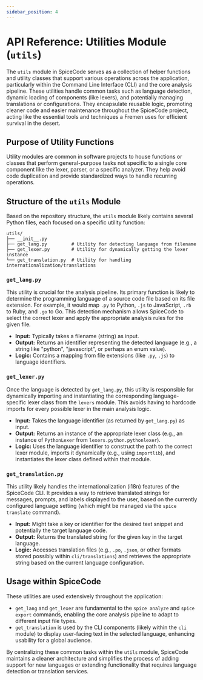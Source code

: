 ```yaml
---
sidebar_position: 4
---
```


# API Reference: Utilities Module (`utils`)

The `utils` module in SpiceCode serves as a collection of helper functions and utility classes that support various operations across the application, particularly within the Command Line Interface (CLI) and the core analysis pipeline. These utilities handle common tasks such as language detection, dynamic loading of components (like lexers), and potentially managing translations or configurations. They encapsulate reusable logic, promoting cleaner code and easier maintenance throughout the SpiceCode project, acting like the essential tools and techniques a Fremen uses for efficient survival in the desert.

## Purpose of Utility Functions

Utility modules are common in software projects to house functions or classes that perform general-purpose tasks not specific to a single core component like the lexer, parser, or a specific analyzer. They help avoid code duplication and provide standardized ways to handle recurring operations.

## Structure of the `utils` Module

Based on the repository structure, the `utils` module likely contains several Python files, each focused on a specific utility function:

```
utils/
├── __init__.py
├── get_lang.py         # Utility for detecting language from filename
├── get_lexer.py        # Utility for dynamically getting the lexer instance
└── get_translation.py  # Utility for handling internationalization/translations
```

### `get_lang.py`

This utility is crucial for the analysis pipeline. Its primary function is likely to determine the programming language of a source code file based on its file extension. For example, it would map `.py` to Python, `.js` to JavaScript, `.rb` to Ruby, and `.go` to Go. This detection mechanism allows SpiceCode to select the correct lexer and apply the appropriate analysis rules for the given file.

*   **Input:** Typically takes a filename (string) as input.
*   **Output:** Returns an identifier representing the detected language (e.g., a string like "python", "javascript", or perhaps an enum value).
*   **Logic:** Contains a mapping from file extensions (like `.py`, `.js`) to language identifiers.

### `get_lexer.py`

Once the language is detected by `get_lang.py`, this utility is responsible for dynamically importing and instantiating the corresponding language-specific lexer class from the `lexers` module. This avoids having to hardcode imports for every possible lexer in the main analysis logic.

*   **Input:** Takes the language identifier (as returned by `get_lang.py`) as input.
*   **Output:** Returns an instance of the appropriate lexer class (e.g., an instance of `PythonLexer` from `lexers.python.pythonlexer`).
*   **Logic:** Uses the language identifier to construct the path to the correct lexer module, imports it dynamically (e.g., using `importlib`), and instantiates the lexer class defined within that module.

### `get_translation.py`

This utility likely handles the internationalization (i18n) features of the SpiceCode CLI. It provides a way to retrieve translated strings for messages, prompts, and labels displayed to the user, based on the currently configured language setting (which might be managed via the `spice translate` command).

*   **Input:** Might take a key or identifier for the desired text snippet and potentially the target language code.
*   **Output:** Returns the translated string for the given key in the target language.
*   **Logic:** Accesses translation files (e.g., `.po`, `.json`, or other formats stored possibly within `cli/translations`) and retrieves the appropriate string based on the current language configuration.

## Usage within SpiceCode

These utilities are used extensively throughout the application:

*   `get_lang` and `get_lexer` are fundamental to the `spice analyze` and `spice export` commands, enabling the core analysis pipeline to adapt to different input file types.
*   `get_translation` is used by the CLI components (likely within the `cli` module) to display user-facing text in the selected language, enhancing usability for a global audience.

By centralizing these common tasks within the `utils` module, SpiceCode maintains a cleaner architecture and simplifies the process of adding support for new languages or extending functionality that requires language detection or translation services.
